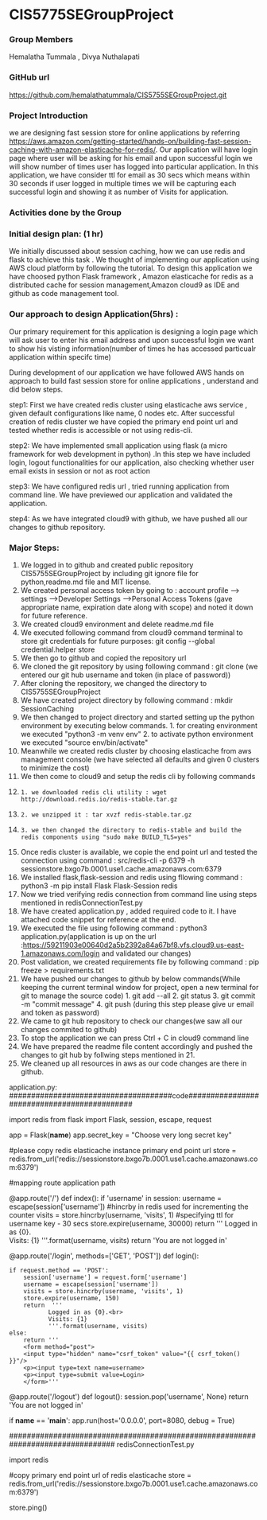 # CIS5775SEGroupProject
### Group Members
Hemalatha Tummala , Divya Nuthalapati
### GitHub url
https://github.com/hemalathatummala/CIS5755SEGroupProject.git
### Project Introduction
we are designing fast session store for online applications by referring https://aws.amazon.com/getting-started/hands-on/building-fast-session-caching-with-amazon-elasticache-for-redis/. Our application will have login page where user will be asking for his email and upon successful login we will show number of times user has logged into particular
application. In this application, we have consider ttl for email as 30 secs which means within 30 seconds if user logged in multiple times we will be capturing each successful login and showing it as number of Visits for application.

### Activities done by the Group
### Initial design plan: (1 hr)
We initially discussed about session caching, how we can use redis and flask to achieve this task . We thought of implementing our application using AWS cloud platform by following the tutorial. 
To design this application we have choosed python Flask framework , Amazon elasticache for redis as a distributed cache for session management,Amazon cloud9 as IDE and github as code management tool.

### Our approach to design Application(5hrs) : 

Our primary requirement for this application is designing a login page which will ask user to enter his email address and upon successful login we want to show his visting information(number of times he has accessed particualr application within specifc time)

During development of our application we have followed AWS hands on approach to build fast session store for online applications , understand and did below steps.

step1: First we have created redis cluster using elasticache aws service , given default configurations like name, 0 nodes etc. After successful creation of redis cluster we have copied the primary end point url and tested whether redis is accessible or not using redis-cli.

step2: We have implemented small application using flask (a micro framework for web development in python) .In this step we have included login, logout functionalities for our application, also checking whether user email exists in session or not as root action

step3: We have configured redis url , tried running application from command line. We have previewed our application and validated the application.

step4: As we have integrated cloud9 with github, we have pushed all our changes to github repository. 

### Major Steps: 
1. We logged in to github and created public repository CIS5755SEGroupProject by including git ignore file for python,readme.md file and MIT license.
2. We created personal access token by going to : account profile --> settings -->Developer Settings -->Personal Access Tokens (gave appropriate name, expiration date along with scope) and noted it down for future reference.
3. We created cloud9 environment and delete readme.md file
4. We executed following command from cloud9 command terminal to store git credentials for future purposes: git config --global credential.helper store 
5. We then go to github and copied the repository url 
6. We cloned the git repository by using following command : git clone <repository-url> (we entered our git hub username and token (in place of password))
7. After cloning the repository, we changed the directory to CIS5755SEGroupProject
8. We have created project directory by following command : mkdir SessionCaching
9. We then changed to project directory and started setting up the python environment by executing below commands.
        1. for creating environment we executed "python3 -m venv env" 
        2. to activate python environment we executed "source env/bin/activate"
10. Meanwhile we created redis cluster by choosing elasticache from aws management console (we have selected all defaults and given 0 clusters to minimize the cost) 
11. We then come to cloud9 and setup the redis cli by following commands
12.     1. we downloaded redis cli utility : wget http://download.redis.io/redis-stable.tar.gz
13.     2. we unzipped it : tar xvzf redis-stable.tar.gz
14.     3. we then changed the directory to redis-stable and build the redis components using "sudo make BUILD_TLS=yes"
15. Once redis cluster is available, we copie the end point url and tested the connection using command : src/redis-cli -p 6379 -h sessionstore.bxgo7b.0001.use1.cache.amazonaws.com:6379
16. We installed flask,flask-session and redis using fllowing command : python3 -m pip install Flask Flask-Session redis
17. Now we tried verifying redis connection from command line using steps mentioned in redisConnectionTest.py
18. We have created application.py , added required code to it. I have attached code snippet for reference at the end.      
19. We executed the file using following command : python3 application.py(application is up on the url :https://59211903e00640d2a5b2392a84a67bf8.vfs.cloud9.us-east-1.amazonaws.com/login and validated our changes)
20. Post validation, we created requirements file by following command : pip freeze > requirements.txt
21. We have pushed our changes to github by below commands(While keeping the current terminal window for project,  open a new terminal for git to manage the source code)
        1. git add --all
        2. git status
        3. git commit -m "commit message"
        4. git push (during this step please give ur email and token as password)
22. We came to git hub repository to check our changes(we saw all our changes commited to github)
23. To stop the application we can press Ctrl + C in cloud9 command line 
24. We have prepared the readme file content accordingly and pushed the changes to git hub by follwing steps mentioned in 21.
25. We cleaned up all resources in aws as our code changes are there in github.
        
application.py:
#####################################code############################################

import redis
from flask import Flask, session,  escape, request

app = Flask(__name__)
app.secret_key = "Choose very long secret key"

#please copy redis elasticache instance primary end point url
store = redis.from_url('redis://sessionstore.bxgo7b.0001.use1.cache.amazonaws.com:6379')

#mapping route application path
        
@app.route('/')
def index():
    if 'username' in session:
        username = escape(session['username'])
        #hincrby in redis used for incrementing the counter 
        visits = store.hincrby(username, 'visits', 1)
        #specifying ttl for username key - 30 secs
        store.expire(username, 30000)
        return '''
        Logged in as {0}.<br>
        Visits: {1}
        '''.format(username, visits)
    return 'You are not logged in'

@app.route('/login', methods=['GET', 'POST'])
def login():

    if request.method == 'POST':
        session['username'] = request.form['username']
        username = escape(session['username'])
        visits = store.hincrby(username, 'visits', 1)
        store.expire(username, 150)
        return  '''
               Logged in as {0}.<br>
               Visits: {1}
               '''.format(username, visits)
    else:
        return '''
        <form method="post">
        <input type="hidden" name="csrf_token" value="{{ csrf_token() }}"/>
        <p><input type=text name=username>
        <p><input type=submit value=Login>
        </form>'''

@app.route('/logout')
def logout():
    session.pop('username', None)
    return 'You are not logged in'
    
if __name__ == '__main__':
    app.run(host='0.0.0.0', port=8080, debug = True)
        
################################################################################
redisConnectionTest.py
      
import redis

#copy primary end point url of redis elasticache
store = redis.from_url('redis://sessionstore.bxgo7b.0001.use1.cache.amazonaws.com:6379')

store.ping()

